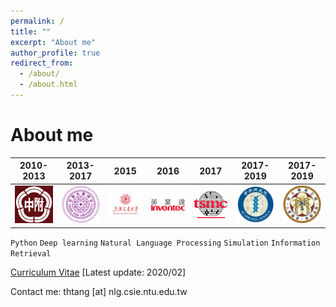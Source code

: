 ```yaml
---
permalink: /
title: ""
excerpt: "About me"
author_profile: true
redirect_from: 
  - /about/
  - /about.html
---
```




About me
======

<!-- <img src='/images/sign2-032a.png' width='100'> -->

| 2010-2013| 2013-2017  | 2015  | 2016  |  2017 | 2017-2019  | 2017-2019  |
|---|---|---|---|---|---|---|
| <img src='/images/HSNU.png' width='100'>  | <img src='/images/The_Logo_of_National_Tsing_Hua_University.png' width='100'>  |  <img src='/images/130.png' width='100'> | <img src='/images/logo_inventec.png' width='100'>  |  <img src='/images/tsmc.jpg' width='100'> | <img src='/images/sinica_logo.png' width='100'>  |  <img src='/images/Emblem72.jpg' width='100'> |


```Python```  ```Deep learning```  ```Natural Language Processing```  ```Simulation```  ```Information Retrieval``` 

[Curriculum Vitae](http://thtang.github.io/files/Jason_Tang_Resume.pdf) [Latest update: 2020/02] 

Contact me: thtang [at] nlg.csie.ntu.edu.tw
